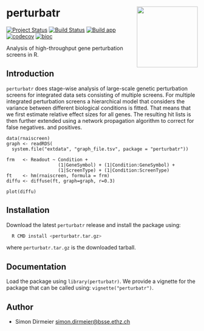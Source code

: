 # perturbatr <img src="https://rawgit.com/cbg-ethz/perturbatr/master/inst/figure/sticker.png" align="right" width="160px"/>

[![Project Status](http://www.repostatus.org/badges/latest/active.svg)](http://www.repostatus.org/#active)
[![Build Status](https://travis-ci.org/cbg-ethz/perturbatr.svg?branch=master)](https://travis-ci.org/cbg-ethz/perturbatr)
[![Build app](https://ci.appveyor.com/api/projects/status/a28cs08ug9qng8hn?svg=true)](https://ci.appveyor.com/project/dirmeier/perturbatr)
[![codecov](https://codecov.io/gh/cbg-ethz/perturbatr/branch/master/graph/badge.svg)](https://codecov.io/gh/cbg-ethz/perturbatr)
[![bioc](https://bioconductor.org/shields/years-in-bioc/perturbatr.svg)](https://bioconductor.org/packages/release/bioc/html/perturbatr.html)

Analysis of high-throughput gene perturbation screens in R.

## Introduction

`perturbatr` does stage-wise analysis of large-scale genetic
perturbation screens for integrated data sets consisting of multiple screens.
For multiple integrated perturbation screens a hierarchical model that
considers the variance between different biological conditions is fitted.
That means that we first estimate relative effect sizes for all genes.
The resulting hit lists is then further extended using a network
propagation algorithm to correct for false negatives. and positives.

```{r}
data(rnaiscreen)
graph <- readRDS(
  system.file("extdata", "graph_file.tsv", package = "perturbatr"))

frm   <- Readout ~ Condition +
                   (1|GeneSymbol) + (1|Condition:GeneSymbol) +
                   (1|ScreenType) + (1|Condition:ScreenType)
ft    <- hm(rnaiscreen, formula = frm)
diffu <- diffuse(ft, graph=graph, r=0.3)

plot(diffu)
```

## Installation

Download the latest `perturbatr` release and install the package using:

```bash
  R CMD install <perturbatr.tar.gz>
```
where `perturbatr.tar.gz` is the downloaded tarball.

## Documentation

Load the package using `library(perturbatr)`. We provide a vignette for the package that can be called using: `vignette("perturbatr")`.

## Author

* Simon Dirmeier <a href="mailto:simon.dirmeier@bsse.ethz.ch">simon.dirmeier@bsse.ethz.ch</a>
